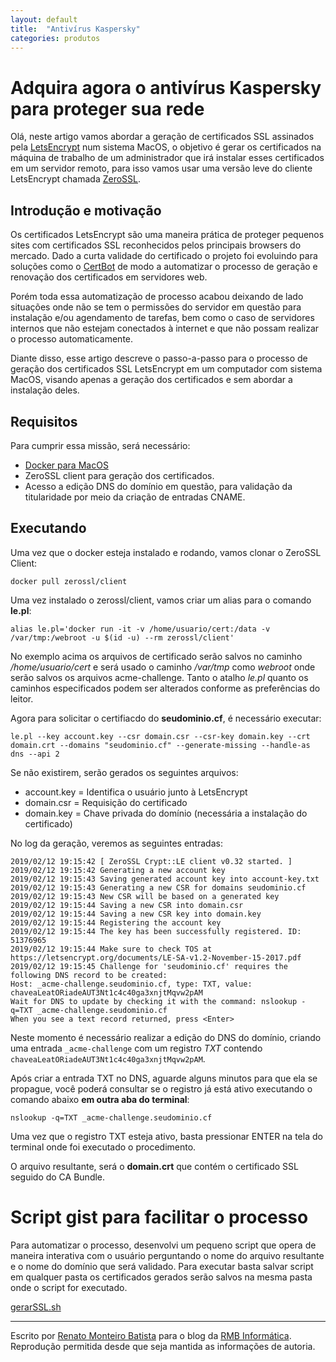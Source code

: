 ```yaml
---
layout: default
title:  "Antivírus Kaspersky"
categories: produtos
---
```


# Adquira agora o antivírus Kaspersky para proteger sua rede

Olá, neste artigo vamos abordar a geração de certificados SSL assinados pela [LetsEncrypt][letsen] num sistema MacOS, o objetivo é gerar os certificados na máquina de trabalho de um administrador que irá instalar esses certificados em um servidor remoto, para isso vamos usar uma versão leve do cliente LetsEncrypt chamada [ZeroSSL][zerossl].

## Introdução e motivação

Os certificados LetsEncrypt são uma maneira prática de proteger pequenos sites com certificados SSL reconhecidos pelos principais browsers do mercado. Dado a curta validade do certificado o projeto foi evoluindo para soluções como o [CertBot][certbot] de modo a automatizar o processo de geração e renovação dos certificados em servidores web.

Porém toda essa automatização de processo acabou deixando de lado situações onde não se tem o permissões do servidor em questão para instalação e/ou agendamento de tarefas, bem como o caso de servidores internos que não estejam conectados à internet e que não possam realizar o processo automaticamente.

Diante disso, esse artigo descreve o passo-a-passo para o processo de geração dos certificados SSL LetsEncrypt em um computador com sistema MacOS, visando apenas a geração dos certificados e sem abordar a instalação deles.

## Requisitos

Para cumprir essa missão, será necessário:
- [Docker para MacOS][docker-mac]
- ZeroSSL client para geração dos certificados.
- Acesso a edição DNS do domínio em questão, para validação da titularidade por meio da criação de entradas CNAME.

## Executando

Uma vez que o docker esteja instalado e rodando, vamos clonar o ZeroSSL Client:

```
docker pull zerossl/client
```

Uma vez instalado o zerossl/client, vamos criar um alias para o comando **le.pl**:
```
alias le.pl='docker run -it -v /home/usuario/cert:/data -v /var/tmp:/webroot -u $(id -u) --rm zerossl/client'
```

No exemplo acima os arquivos de certificado serão salvos no caminho _/home/usuario/cert_ e será usado o caminho _/var/tmp_ como _webroot_  onde serão salvos os arquivos acme-challenge. Tanto o atalho _le.pl_ quanto os caminhos especificados podem ser alterados conforme as preferências do leitor.

Agora para solicitar o certifiacdo do **seudominio.cf**, é necessário executar:

```
le.pl --key account.key --csr domain.csr --csr-key domain.key --crt domain.crt --domains "seudominio.cf" --generate-missing --handle-as dns --api 2
```

Se não existirem, serão gerados os seguintes arquivos:
- account.key = Identifica o usuário junto à LetsEncrypt
- domain.csr = Requisição do certificado
- domain.key = Chave privada do domínio (necessária a instalação do certificado)

No log da geração, veremos as seguintes entradas:

```console
2019/02/12 19:15:42 [ ZeroSSL Crypt::LE client v0.32 started. ]
2019/02/12 19:15:42 Generating a new account key
2019/02/12 19:15:43 Saving generated account key into account-key.txt
2019/02/12 19:15:43 Generating a new CSR for domains seudominio.cf
2019/02/12 19:15:43 New CSR will be based on a generated key
2019/02/12 19:15:44 Saving a new CSR into domain.csr
2019/02/12 19:15:44 Saving a new CSR key into domain.key
2019/02/12 19:15:44 Registering the account key
2019/02/12 19:15:44 The key has been successfully registered. ID: 51376965
2019/02/12 19:15:44 Make sure to check TOS at https://letsencrypt.org/documents/LE-SA-v1.2-November-15-2017.pdf
2019/02/12 19:15:45 Challenge for 'seudominio.cf' requires the following DNS record to be created:
Host: _acme-challenge.seudominio.cf, type: TXT, value: chaveaLeatORiadeAUT3Nt1c4c40ga3xnjtMqvw2pAM
Wait for DNS to update by checking it with the command: nslookup -q=TXT _acme-challenge.seudominio.cf
When you see a text record returned, press <Enter>
```

Neste momento é necessário realizar a edição do DNS do domínio, criando uma entrada `_acme-challenge` com um registro _TXT_ contendo `chaveaLeatORiadeAUT3Nt1c4c40ga3xnjtMqvw2pAM`.

Após criar a entrada TXT no DNS, aguarde alguns minutos para que ela se propague, você poderá consultar se o registro já está ativo executando o comando abaixo **em outra aba do terminal**:
```
nslookup -q=TXT _acme-challenge.seudominio.cf
```

Uma vez que o registro TXT esteja ativo, basta pressionar ENTER na tela do terminal onde foi executado o procedimento.

O arquivo resultante, será o **domain.crt** que contém o certificado SSL seguido do CA Bundle.

# Script gist para facilitar o processo

Para automatizar o processo, desenvolvi um pequeno script que opera de maneira interativa com o usuário perguntando o nome do arquivo resultante e o nome do domínio que será validado. Para executar basta salvar script em qualquer pasta os certificados gerados serão salvos na mesma pasta onde o script for executado.

[gerarSSL.sh][gist]

---
Escrito por [Renato Monteiro Batista][renato] para o blog da [RMB Informática][rmb]. Reprodução permitida desde que seja mantida as informações de autoria.

[rmb]: http://rmbinformatica.com
[renato]: http://renatomonteiro.gq
[letsen]: https://letsencrypt.org/
[certbot]: https://certbot.eff.org/
[docker-mac]: https://docs.docker.com/docker-for-mac/install/
[gist]: https://gist.github.com/renatomb/0df93907256c9aa35e89c139dfe3f99f
[zerossl]: https://hub.docker.com/r/zerossl/client/
